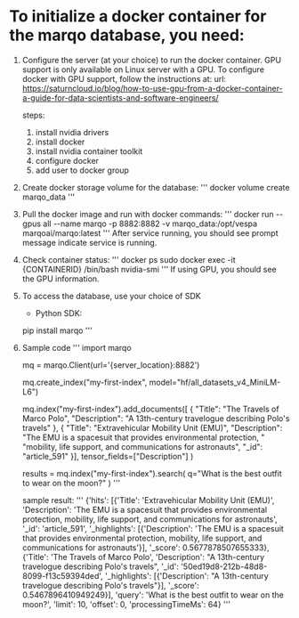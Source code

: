 # To initialize a docker container for the marqo database, you need:

1. Configure the server (at your choice) to run the docker container.
   GPU support is only available on Linux server with a GPU.
   To configure docker with GPU support, follow the instructions at:
   url: https://saturncloud.io/blog/how-to-use-gpu-from-a-docker-container-a-guide-for-data-scientists-and-software-engineers/
   
   steps:
   1) install nvidia drivers
   2) install docker
   3) install nvidia container toolkit
   4) configure docker
   5) add user to docker group

2. Create docker storage volume for the database:
   '''
   docker volume create marqo_data
   '''
   
3. Pull the docker image and run with docker commands:
   '''
   docker run --gpus all --name marqo -p 8882:8882 -v marqo_data:/opt/vespa marqoai/marqo:latest
   '''
   After service running, you should see prompt message indicate service is running.


4. Check container status:
   '''
   docker ps
   sudo docker exec -it {CONTAINERID} /bin/bash
   nvidia-smi
   '''
   If using GPU, you should see the GPU information.

5. To access the database, use your choice of SDK
    - Python SDK:
    
    pip install marqo
    '''

6. Sample code
   '''
   import marqo

    mq = marqo.Client(url='{server_location}:8882')

    mq.create_index("my-first-index", model="hf/all_datasets_v4_MiniLM-L6")

    mq.index("my-first-index").add_documents([
        {
            "Title": "The Travels of Marco Polo",
            "Description": "A 13th-century travelogue describing Polo's travels"
        }, 
        {
            "Title": "Extravehicular Mobility Unit (EMU)",
            "Description": "The EMU is a spacesuit that provides environmental protection, "
                        "mobility, life support, and communications for astronauts",
            "_id": "article_591"
        }],
        tensor_fields=["Description"]
    )

    results = mq.index("my-first-index").search(
        q="What is the best outfit to wear on the moon?"
    )
    '''

    sample result:
    '''
    {'hits': [{'Title': 'Extravehicular Mobility Unit (EMU)',
   'Description': 'The EMU is a spacesuit that provides environmental protection, mobility, life support, and communications for astronauts',
   '_id': 'article_591',
   '_highlights': [{'Description': 'The EMU is a spacesuit that provides environmental protection, mobility, life support, and communications for astronauts'}],
   '_score': 0.5677878507655333},
  {'Title': 'The Travels of Marco Polo',
   'Description': "A 13th-century travelogue describing Polo's travels",
   '_id': '50ed19d8-212b-48d8-8099-f13c59394ded',
   '_highlights': [{'Description': "A 13th-century travelogue describing Polo's travels"}],
   '_score': 0.5467896410949249}],
 'query': 'What is the best outfit to wear on the moon?',
 'limit': 10,
 'offset': 0,
 'processingTimeMs': 64}
 '''

 